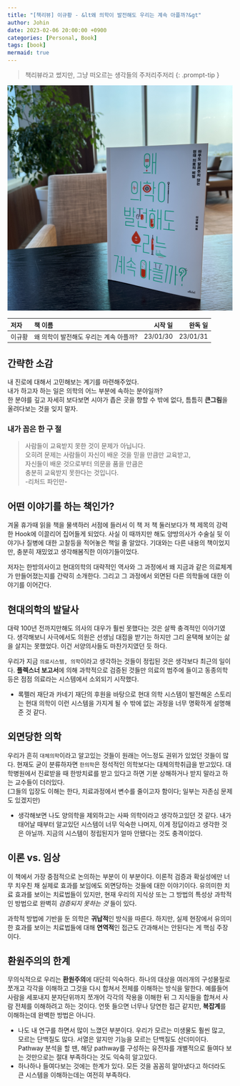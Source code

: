 ```yaml
---
title: "[책리뷰] 이규황 - &lt왜 의학이 발전해도 우리는 계속 아플까?&gt"
author: Johin
date: 2023-02-06 20:00:00 +0900
categories: [Personal, Book]
tags: [book]
mermaid: true
---
```


> 책리뷰라고 썼지만, 그냥 떠오르는 생각들의 주저리주저리
{: .prompt-tip }

![book](/assets/img/20230206/book.JPG)

| 저자  | 책 이름  | 시작 일  | 완독 일  |
|:-----|:--------|-------:|--------:|
| 이규황 | 왜 의학이 발전해도 우리는 계속 아플까? | 23/01/30 | 23/01/31 |

## 간략한 소감

내 진로에 대해서 고민해보는 계기를 마련해주었다.  
내가 하고자 하는 일은 의학의 어느 부분에 속하는 분야일까?  
한 분야를 깊고 자세히 보다보면 시야가 좁은 곳을 향할 수 밖에 없다, 틈틈히 **큰그림**을 올려다보는 것을 잊지 말자.

### 내가 꼽은 한 구 절

> 사람들이 교육받지 못한 것이 문제가 아닙니다.  
> 오히려 문제는 사람들이 자신이 배운 것을 믿을 만큼만 교육받고,  
> 자신들이 배운 것으로부터 의문을 품을 만큼은  
> 충분히 교육받지 못한다는 것입니다.  
> -리처드 파인만-

## 어떤 이야기를 하는 책인가?

겨울 휴가때 읽을 책을 물색하러 서점에 들러서 이 책 저 책 둘러보다가 책 제목의 강력한 Hook에 이끌리어 집어들게 되었다. 사실 이 때까지만 해도 양방의사가 수술실 뒷 이야기나 질병에 대한 고찰등을 적어놓은 책일 줄 알았다. 기대와는 다른 내용의 책이었지만, 충분히 재밌었고 생각해봄직한 이야기들이었다.

저자는 한방의사이고 현대의학의 대략적인 역사와 그 과정에서 왜 지금과 같은 의료체계가 만들어졌는지를 간략히 소개한다. 그리고 그 과정에서 외면된 다른 의학들에 대한 이야기를 이어간다. 

## 현대의학의 발달사

대략 100년 전까지만해도 의사의 대우가 훨씬 못했다는 것은 살짝 충격적인 이야기였다. 생각해보니 사극에서도 의원은 선생님 대접을 받기는 하지만 그리 윤택해 보이는 삶을 살지는 못했었다. 이건 서양의사들도 마찬가지였던 듯 하다.

우리가 지금 `의료시스템, 의학`이라고 생각하는 것들이 정립된 것은 생각보다 최근의 일이다. **플렉스너 보고서**에 의해 과학적으로 검증된 것들만 의료의 범주에 들이고 동종의학등은 점점 의료라는 시스템에서 소외되기 시작했다.

* 록펠러 재단과 카네기 재단의 후원을 바탕으로 현대 의학 시스템이 발전해온 스토리는 현대 의학이 이런 시스템을 가지게 될 수 밖에 없는 과정을 너무 명확하게 설명해준 것 같다. 

## 외면당한 의학

우리가 흔히 `대체의학`이라고 알고있는 것들이 원래는 어느정도 권위가 있었던 것들이 많다. 현재도 굳이 분류하자면 `한의학`은 정석적인 의학보다는 대체의학취급을 받고있다. 대학병원에서 진료받을 때 한방치료를 받고 있다고 하면 기분 상해하거나 받지 말라고 하는 교수들이 더러있다.  
(그들의 입장도 이해는 한다, 치료과정에서 변수를 줄이고자 함이다; 일부는 자존심 문제도 있겠지만)

* 생각해보면 나도 양의학을 제외하고는 사짜 의학이라고 생각하고있던 것 같다. 내가 태어날 때부터 알고있던 시스템이 너무 익숙한 나머지, 이게 정답이라고 생각한 것은 아닐까. 지금의 시스템이 정립된지가 얼마 안됐다는 것도 충격이었다.

## 이론 vs. 임상

이 책에서 가장 중점적으로 논의하는 부분이 이 부분이다. 이론적 검증과 확실성에만 너무 치우친 채 실제로 효과를 보임에도 외면당하는 것들에 대한 이야기이다. 유의미한 치료 효과를 보이는 치료법들이 있지만, 현재 우리의 지식상 또는 그 방법의 특성상 과학적인 방법으로 완벽히 *검증되지 못하는 것* 들이 있다.

과학적 방법에 기반을 둔 의학은 **귀납적**인 방식을 따른다. 하지만, 실제 현장에서 유의미한 효과를 보이는 치료법들에 대해 **연역적**인 접근도 간과해서는 안된다는 게 핵심 주장이다.

## 환원주의의 한계

무의식적으로 우리는 **환원주의**에 대단히 익숙하다. 하나의 대상을 여러개의 구성물질로 쪼개고 각각을 이해하고 그것을 다시 합쳐서 전체를 이해하는 방식을 말한다. 예를들어 사람을 세포내지 분자단위까지 쪼개어 각각의 작용을 이해한 뒤 그 지식들을 합쳐서 사람 전체를 이해하려고 하는 것이다. 언뜻 들으면 너무나 당연한 접근 같지만, **복잡계**를 이해하는데 완벽한 방법은 아니다.

* 나도 내 연구를 하면서 많이 느꼈던 부분이다. 우리가 모르는 미생물도 훨씬 많고, 모르는 단백질도 많다. 서열은 알지만 기능을 모르는 단백질도 산더미이다. Pathway 분석을 할 땐, 해당 pathway를 구성하는 유전자를 개별적으로 들여다 보는 것만으로는 절대 부족하다는 것도 익숙히 알고있다.
*  하나하나 들여다보는 것에는 한계가 있다. 모든 것을 꼼꼼히 알아냈다고 하더라도 큰 시스템을 이해하는데는 여전히 부족하다.